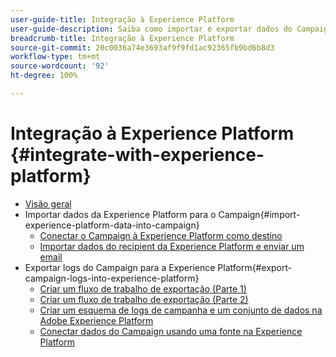 ```yaml
---
user-guide-title: Integração à Experience Platform
user-guide-description: Saiba como importar e exportar dados do Campaign e da Experience Cloud, permitindo a comunicação entre as duas soluções.
breadcrumb-title: Integração à Experience Platform
source-git-commit: 20c0036a74e3693af9f9fd1ac92365fb9bd6b8d3
workflow-type: tm+mt
source-wordcount: '92'
ht-degree: 100%

---
```



# Integração à Experience Platform {#integrate-with-experience-platform}

+ [Visão geral](/help/tutorial-integrate-with-experience-platform/overview.md)
+ Importar dados da Experience Platform para o Campaign{#import-experience-platform-data-into-campaign}
   + [Conectar o Campaign à Experience Platform como destino](/help/tutorial-integrate-with-experience-platform/connect-campaign-to-experience-platform-as-destination.md)
   + [Importar dados do recipient da Experience Platform e enviar um email](/help/tutorial-integrate-with-experience-platform/import-recipient-data-from-platform.md)
+ Exportar logs do Campaign para a Experience Platform{#export-campaign-logs-into-experience-platform}
   + [Criar um fluxo de trabalho de exportação (Parte 1)](/help/tutorial-integrate-with-experience-platform/workflow-to-find-last-modified-date.md)
   + [Criar um fluxo de trabalho de exportação (Parte 2)](/help/tutorial-integrate-with-experience-platform/extract-format-save-data-to-external-account.md)
   + [Criar um esquema de logs de campanha e um conjunto de dados na Adobe Experience Platform](/help/tutorial-integrate-with-experience-platform/create-a-campaign-logs-schema-and-dataset-in-experience-platform.md)
   + [Conectar dados do Campaign usando uma fonte na Experience Platform](/help/tutorial-integrate-with-experience-platform/connect-campaign-data-using-s3-as-source-on-platform.md)
